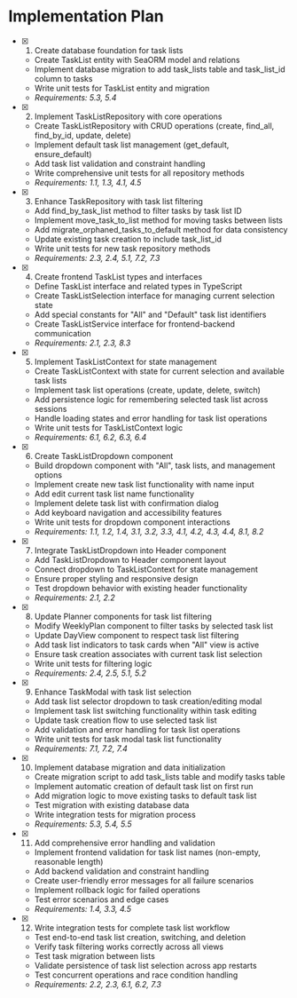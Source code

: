 # Implementation Plan

- [x] 1. Create database foundation for task lists
  - Create TaskList entity with SeaORM model and relations
  - Implement database migration to add task_lists table and task_list_id column to tasks
  - Write unit tests for TaskList entity and migration
  - _Requirements: 5.3, 5.4_

- [x] 2. Implement TaskListRepository with core operations
  - Create TaskListRepository with CRUD operations (create, find_all, find_by_id, update, delete)
  - Implement default task list management (get_default, ensure_default)
  - Add task list validation and constraint handling
  - Write comprehensive unit tests for all repository methods
  - _Requirements: 1.1, 1.3, 4.1, 4.5_

- [x] 3. Enhance TaskRepository with task list filtering
  - Add find_by_task_list method to filter tasks by task list ID
  - Implement move_task_to_list method for moving tasks between lists
  - Add migrate_orphaned_tasks_to_default method for data consistency
  - Update existing task creation to include task_list_id
  - Write unit tests for new task repository methods
  - _Requirements: 2.3, 2.4, 5.1, 7.2, 7.3_

- [x] 4. Create frontend TaskList types and interfaces
  - Define TaskList interface and related types in TypeScript
  - Create TaskListSelection interface for managing current selection state
  - Add special constants for "All" and "Default" task list identifiers
  - Create TaskListService interface for frontend-backend communication
  - _Requirements: 2.1, 2.3, 8.3_

- [x] 5. Implement TaskListContext for state management
  - Create TaskListContext with state for current selection and available task lists
  - Implement task list operations (create, update, delete, switch)
  - Add persistence logic for remembering selected task list across sessions
  - Handle loading states and error handling for task list operations
  - Write unit tests for TaskListContext logic
  - _Requirements: 6.1, 6.2, 6.3, 6.4_

- [x] 6. Create TaskListDropdown component
  - Build dropdown component with "All", task lists, and management options
  - Implement create new task list functionality with name input
  - Add edit current task list name functionality
  - Implement delete task list with confirmation dialog
  - Add keyboard navigation and accessibility features
  - Write unit tests for dropdown component interactions
  - _Requirements: 1.1, 1.2, 1.4, 3.1, 3.2, 3.3, 4.1, 4.2, 4.3, 4.4, 8.1, 8.2_

- [x] 7. Integrate TaskListDropdown into Header component
  - Add TaskListDropdown to Header component layout
  - Connect dropdown to TaskListContext for state management
  - Ensure proper styling and responsive design
  - Test dropdown behavior with existing header functionality
  - _Requirements: 2.1, 2.2_

- [x] 8. Update Planner components for task list filtering
  - Modify WeeklyPlan component to filter tasks by selected task list
  - Update DayView component to respect task list filtering
  - Add task list indicators to task cards when "All" view is active
  - Ensure task creation associates with current task list selection
  - Write unit tests for filtering logic
  - _Requirements: 2.4, 2.5, 5.1, 5.2_

- [x] 9. Enhance TaskModal with task list selection
  - Add task list selector dropdown to task creation/editing modal
  - Implement task list switching functionality within task editing
  - Update task creation flow to use selected task list
  - Add validation and error handling for task list operations
  - Write unit tests for task modal task list functionality
  - _Requirements: 7.1, 7.2, 7.4_

- [x] 10. Implement database migration and data initialization
  - Create migration script to add task_lists table and modify tasks table
  - Implement automatic creation of default task list on first run
  - Add migration logic to move existing tasks to default task list
  - Test migration with existing database data
  - Write integration tests for migration process
  - _Requirements: 5.3, 5.4, 5.5_

- [x] 11. Add comprehensive error handling and validation
  - Implement frontend validation for task list names (non-empty, reasonable length)
  - Add backend validation and constraint handling
  - Create user-friendly error messages for all failure scenarios
  - Implement rollback logic for failed operations
  - Test error scenarios and edge cases
  - _Requirements: 1.4, 3.3, 4.5_

- [x] 12. Write integration tests for complete task list workflow
  - Test end-to-end task list creation, switching, and deletion
  - Verify task filtering works correctly across all views
  - Test task migration between lists
  - Validate persistence of task list selection across app restarts
  - Test concurrent operations and race condition handling
  - _Requirements: 2.2, 2.3, 6.1, 6.2, 7.3_
